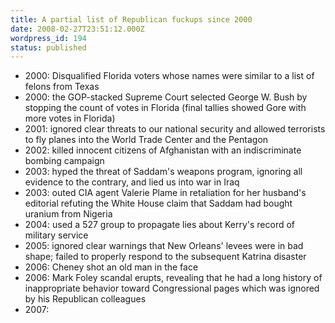 ```yaml
---
title: A partial list of Republican fuckups since 2000
date: 2008-02-27T23:51:12.000Z
wordpress_id: 194
status: published
---
```


- 2000: Disqualified Florida voters whose names were similar to a list of felons from Texas
- 2000: the GOP-stacked Supreme Court selected George W. Bush by stopping the count of votes in Florida (final tallies showed Gore with more votes in Florida)
- 2001: ignored clear threats to our national security and allowed terrorists to fly planes into the World Trade Center and the Pentagon
- 2002: killed innocent citizens of Afghanistan with an indiscriminate bombing campaign
- 2003: hyped the threat of Saddam's weapons program, ignoring all evidence to the contrary, and lied us into war in Iraq
- 2003: outed CIA agent Valerie Plame in retaliation for her husband's editorial refuting the White House claim that Saddam had bought uranium from Nigeria
- 2004: used a 527 group to propagate lies about Kerry's record of military service
- 2005: ignored clear warnings that New Orleans' levees were in bad shape; failed to properly respond to the subsequent Katrina disaster
- 2006: Cheney shot an old man in the face
- 2006: Mark Foley scandal erupts, revealing that he had a long history of inappropriate behavior toward Congressional pages which was ignored by his Republican colleagues
- 2007:

